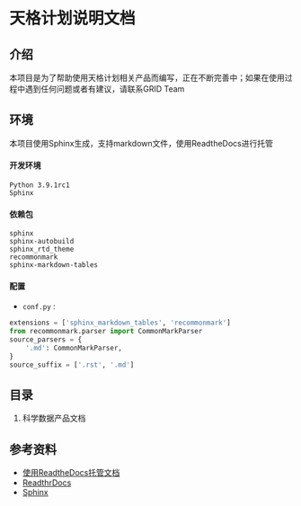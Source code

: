 # 天格计划说明文档

## 介绍
本项目是为了帮助使用天格计划相关产品而编写，正在不断完善中；如果在使用过程中遇到任何问题或者有建议，请联系GRID Team

## 环境
本项目使用Sphinx生成，支持markdown文件，使用ReadtheDocs进行托管  

#### 开发环境
```
Python 3.9.1rc1
Sphinx 
```

#### 依赖包
```
sphinx
sphinx-autobuild
sphinx_rtd_theme
recommonmark
sphinx-markdown-tables
```

#### 配置
* `conf.py` :
```python
extensions = ['sphinx_markdown_tables', 'recommonmark']
from recommonmark.parser import CommonMarkParser
source_parsers = {
    '.md': CommonMarkParser,
}
source_suffix = ['.rst', '.md']
```

## 目录
1. 科学数据产品文档

## 参考资料
* [使用ReadtheDocs托管文档](https://www.xncoding.com/2017/01/22/fullstack/readthedoc.html)
* [ReadthrDocs](https://docs.readthedocs.io/en/stable/index.html)
* [Sphinx](https://www.sphinx-doc.org/en/master/)